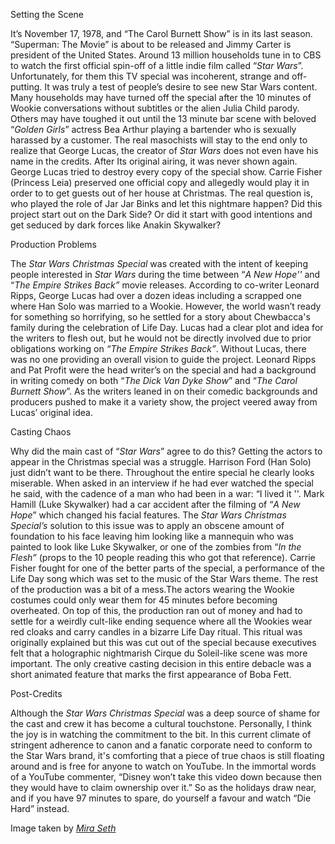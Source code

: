 
Setting the Scene

It’s November 17, 1978, and “The Carol Burnett Show” is in its last
season. “Superman: The Movie” is about to be released and Jimmy Carter
is president of the United States. Around 13 million households tune in
to CBS to watch the first official spin-off of a little indie film
called “*Star Wars*”. Unfortunately, for them this TV special was
incoherent, strange and off-putting. It was truly a test of people’s
desire to see new Star Wars content. Many households may have turned off
the special after the 10 minutes of Wookie conversations without
subtitles or the alien Julia Child parody. Others may have toughed it
out until the 13 minute bar scene with beloved “*Golden Girls*” actress
Bea Arthur playing a bartender who is sexually harassed by a customer.
The real masochists will stay to the end only to realize that George
Lucas, the creator of *Sta*r *Wars* does not even have his name in the
credits. After Its original airing, it was never shown again. George
Lucas tried to destroy every copy of the special show. Carrie Fisher
(Princess Leia) preserved one official copy and allegedly would play it
in order to to get guests out of her house at Christmas. The real
question is, who played the role of Jar Jar Binks and let this nightmare
happen? Did this project start out on the Dark Side? Or did it start
with good intentions and get seduced by dark forces like Anakin
Skywalker?

Production Problems

The *Star Wars Christmas Special* was created with the intent of keeping
people interested in *Star Wars* during the time between “*A New Hope''*
and “*The Empire Strikes Back”* movie releases. According to co-writer
Leonard Ripps, George Lucas had over a dozen ideas including a scrapped
one where Han Solo was married to a Wookie. However, the world wasn’t
ready for something so horrifying, so he settled for a story about
Chewbacca's family during the celebration of Life Day. Lucas had a clear
plot and idea for the writers to flesh out, but he would not be directly
involved due to prior obligations working on *“The Empire Strikes
Back”*. Without Lucas, there was no one providing an overall vision to
guide the project. Leonard Ripps and Pat Profit were the head writer’s
on the special and had a background in writing comedy on both “*The Dick
Van Dyke Show*” and “*The Carol Burnett Show*”. As the writers leaned in
on their comedic backgrounds and producers pushed to make it a variety
show, the project veered away from Lucas’ original idea.

Casting Chaos

Why did the main cast of “*Star Wars*” agree to do this? Getting the
actors to appear in the Christmas special was a struggle. Harrison Ford
(Han Solo) just didn’t want to be there. Throughout the entire special
he clearly looks miserable. When asked in an interview if he had ever
watched the special he said, with the cadence of a man who had been in a
war: “I lived it ''. Mark Hamill (Luke Skywalker) had a car accident
after the filming of “*A New Hope*” which changed his facial features.
The *Star Wars Christmas Special’s* solution to this issue was to apply
an obscene amount of foundation to his face leaving him looking like a
mannequin who was painted to look like Luke Skywalker, or one of the
zombies from “*In the Flesh”* (props to the 10 people reading this who
got that reference). Carrie Fisher fought for one of the better parts of
the special, a performance of the Life Day song which was set to the
music of the Star Wars theme. The rest of the production was a bit of a
mess.The actors wearing the Wookie costumes could only wear them for 45
minutes before becoming overheated. On top of this, the production ran
out of money and had to settle for a weirdly cult-like ending sequence
where all the Wookies wear red cloaks and carry candles in a bizarre
Life Day ritual. This ritual was originally explained but this was cut
out of the special because executives felt that a holographic
nightmarish Cirque du Soleil-like scene was more important. The only
creative casting decision in this entire debacle was a short animated
feature that marks the first appearance of Boba Fett.

Post-Credits

Although the *Star Wars Christmas Special* was a deep source of shame
for the cast and crew it has become a cultural touchstone. Personally, I
think the joy is in watching the commitment to the bit. In this current
climate of stringent adherence to canon and a fanatic corporate need to
conform to the Star Wars brand, it's comforting that a piece of true
chaos is still floating around and is free for anyone to watch on
YouTube. In the immortal words of a YouTube commenter, “Disney won’t
take this video down because then they would have to claim ownership
over it.” So as the holidays draw near, and if you have 97 minutes to
spare, do yourself a favour and watch “Die Hard” instead.

Image taken by [*Mira Seth*](https://mcibeacon.com/member/mira-seth)

